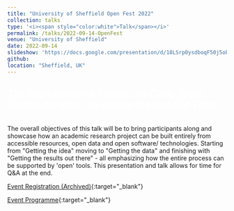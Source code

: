 ```yaml
---
title: "University of Sheffield Open Fest 2022"
collection: talks
type: '<i><span style="color:white">Talk</span></i>'
permalink: /talks/2022-09-14-OpenFest
venue: "University of Sheffield"
date: 2022-09-14
slideshow: 'https://docs.google.com/presentation/d/18LSrp0ysdboqF50j5obhvL_qLsSk5XTi/edit?usp=sharing&ouid=105328487305387150996&rtpof=true&sd=true'
github: 
location: "Sheffield, UK"
---
```


## <i><span style="color:white">The Open Research Project Life Cycle: From Getting the Idea… to Getting the Idea Out There</span></i>

<br />
The overall objectives of this talk will be to bring participants along and showcase how an academic research project can be built entirely from accessible resources, open data and open software/ technologies. Starting from "Getting the idea" moving to "Getting the data" and finishing with "Getting the results out there" - all emphasizing how the entire process can be supported by 'open' tools. This presentation and talk allows for time for Q&A at the end. 

[Event Registration (Archived)](https://www.eventbrite.co.uk/e/openfest-2022-tickets-383818570677){:target="_blank"}

[Event Programme](https://docs.google.com/document/d/1_Eo3uOoUv3tcUUK_YUTmWcc-YTszpAQ3JFVHs-C-e9c/edit){:target="_blank"}
